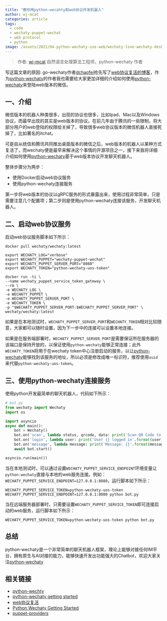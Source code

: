 ```yaml
---
title: "教你用python-wecahty和web协议开发机器人"
author: wj-mcat
categories: article
tags:
  - code
  - wechaty-puppet-wechat
  - web-protocol
  - python
image: /assets/2021/04-python-wechaty-use-web/wechaty-love-wechaty-desktop.png
---
```


> 作者: [wj-mcat](https://github.com/wj-Mcat) 自然语言处理算法工程师，python-wechaty 作者

<!-- more -->

写这篇文章的原因: go-wechaty作者[dchaofei](https://github.com/dchaofei)抢先写了[web协议复活的博客](https://wechaty.js.org/2021/04/16/go-wechaty-use-web/)，作为[python-wechaty](http://github.com/wechaty/python-wechaty)的作者我也需要给大家更加详细的介绍如何使用[python-wechaty](http://github.com/wechaty/python-wechaty)来登陆web版本的微信。

## 一、介绍

微信版本的机器人种类很多，出现的协议也很多，比如Ipad、Mac以及Windows协议，而最早出现的其实是web版本的协议。在前几年由于腾讯的一些限制，将大部分用户的web登陆的权限给关掉了，导致很多web协议版本的微信机器人直接死掉了，比如著名的itchat。

可是自从统信和腾讯共同推出桌面版本的微信之后，web版本的机器人以某种方式复活了，而wechaty便是最早来解决这个事情的开源项目之一，接下来我将详细介绍如何使用[python-wechaty](http://github.com/wechaty/python-wechaty)基于web版本协议开发聊天机器人。

整体步骤分为两步：

* 使用Docker启动web协议服务
* 使用python-wechaty连接服务

第一步将web版本的协议以gRPC服务的形式暴露出来，使用过程非常简单，只是需要注意几个配置项；第二步则是使用python-wechaty连接该服务，开发聊天机器人。

## 二、启动web协议服务

启动web协议服务脚本如下所示：

```shell
docker pull wechaty/wechaty:latest

export WECHATY_LOG="verbose"
export WECHATY_PUPPET="wechaty-puppet-wechat"
export WECHATY_PUPPET_SERVER_PORT="8080"
export WECHATY_TOKEN="python-wechaty-uos-token"

docker run -ti \
--name wechaty_puppet_service_token_gateway \
--rm \
-e WECHATY_LOG \
-e WECHATY_PUPPET \
-e WECHATY_PUPPET_SERVER_PORT \
-e WECHATY_TOKEN \
-p "$WECHATY_PUPPET_SERVER_PORT:$WECHATY_PUPPET_SERVER_PORT" \
wechaty/wechaty:latest
```

如果是在本地测试时，`WECHATY_PUPPET_SERVER_PORT`和`WECHATY_TOKEN`相对比较随意，大家都可以随时设置，因为下一步中的连接可以设置本地连接。

如果是在服务端部署时，`WECHATY_PUPPET_SERVER_PORT`是需要保证所在服务器的该端口是保持开放的，以保证使用`python-wechaty`能够正常连接；此外`WECHATY_TOKEN`将用于在wechaty token中心注册启动的服务，以让[python-wechaty](http://github.com/wechaty/python-wechaty)能够找到该服务的地址，所以必须是修改成唯一标识符，推荐使用`uuid`来代替`python-wechaty-uos-token`。

## 三、使用python-wechaty连接服务

使用python开发最简单的聊天机器人，代码如下所示：

```python
# bot.py
from wechaty import Wechaty
import os

import asyncio
async def main():
    bot = Wechaty()
    bot.on('scan', lambda status, qrcode, data: print('Scan QR Code to login: {}\nhttps://wechaty.js.org/qrcode/{}'.format(status, qrcode)))
    bot.on('login', lambda user: print('User {} logged in'.format(user)))
    bot.on('message', lambda message: print('Message: {}'.format(message)))
    await bot.start()

asyncio.run(main())
```

当在本地测试时，可以通过设置`WECHATY_PUPPET_SERVICE_ENDPOINT`环境变量让`python-wechaty`直接与本地的web服务连接。例如：`WECHATY_PUPPET_SERVICE_ENDPOINT=127.0.0.1:8080`，运行脚本如下所示：

```shell
WECHATY_PUPPET_SERVICE_TOKEN=python-wechaty-uos-token WECHATY_PUPPET_SERVICE_ENDPOINT=127.0.0.1:8080 python bot.py
```

当在远端服务器部署时，只需要设置`WECHATY_PUPPET_SERVICE_TOKEN`即可连接启动的web服务，运行脚本如下所示：

```shell
WECHATY_PUPPET_SERVICE_TOKEN=python-wechaty-uos-token python bot.py
```

## 总结

python-wechaty是一个非常简单的聊天机器人框架，理论上能够对接任何IM平台，拥有原生与AI对接的能力，能够快速开发出功能强大的Chatbot，欢迎大家关注[python-wechaty](https://github.com/wechaty/python-wechaty)

## 相关链接

* [python-wechty](https://github.com/wechaty/python-wechaty)
* [python-wechaty getting started](https://github.com/wechaty/python-wechaty-getting-started )
* [web协议复活](https://wechaty.js.org/2021/04/13/wechaty-uos-web/)
* [Python Wechaty Getting Started](https://wechaty.js.org/docs/polyglot/python/)
* [puppet-providers](https://wechaty.js.org/docs/puppet-providers/wechat)
